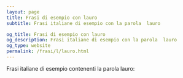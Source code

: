 ```yaml
---
layout: page
title: Frasi di esempio con lauro 
subtitle: Frasi italiane di esempio con la parola  lauro

og_title: Frasi di esempio con lauro 
og_description: Frasi italiane di esempio con la parola  lauro
og_type: website
permalink: /frasi/l/lauro.html
---
```


Frasi italiane di esempio contenenti la parola lauro:


